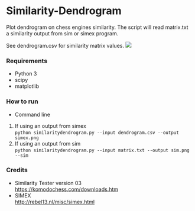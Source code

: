 # Similarity-Dendrogram
Plot dendrogram on chess engines similarity. The script will read matrix.txt a similarity output from sim or simex program.

See dendrogram.csv for similarity matrix values.
![](https://i.imgur.com/QyqUmWP.png)

### Requirements
* Python 3  
* scipy  
* matplotlib  

### How to run
* Command line
1. If using an output from simex  
`python similaritydendrogram.py --input dendrogram.csv --output simex.png`  
2. If using an output from sim  
`python similaritydendrogram.py --input matrix.txt --output sim.png --sim`

### Credits
* Similarity Tester version 03  
https://komodochess.com/downloads.htm
* SIMEX  
http://rebel13.nl/misc/simex.html

